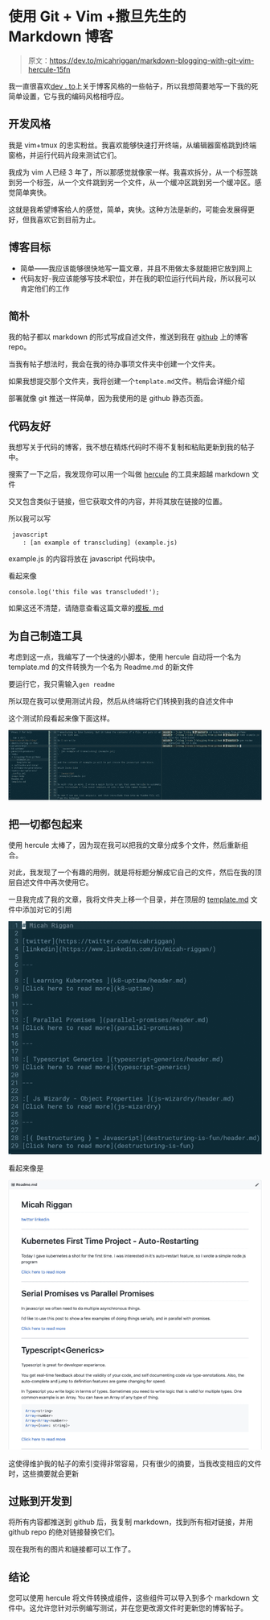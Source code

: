 # 使用 Git + Vim +撒旦先生的 Markdown 博客

> 原文：<https://dev.to/micahriggan/markdown-blogging-with-git-vim-hercule-15fn>

我一直很喜欢[dev . to](https://dev.to/gypsydave5/how-i-write-blog-posts-these-days-204g)上关于博客风格的一些帖子，所以我想简要地写一下我的死简单设置，它与我的编码风格相呼应。

## 开发风格

我是 vim+tmux 的忠实粉丝。我喜欢能够快速打开终端，从编辑器窗格跳到终端窗格，并运行代码片段来测试它们。

我成为 vim 人已经 3 年了，所以那感觉就像家一样。我喜欢拆分，从一个标签跳到另一个标签，从一个文件跳到另一个文件，从一个缓冲区跳到另一个缓冲区。感觉简单爽快。

这就是我希望博客给人的感觉，简单，爽快。这种方法是新的，可能会发展得更好，但我喜欢它到目前为止。

## 博客目标

*   简单——我应该能够很快地写一篇文章，并且不用做太多就能把它放到网上
*   代码友好-我应该能够写技术职位，并在我的职位运行代码片段，所以我可以肯定他们的工作

## 简朴

我的帖子都以 markdown 的形式写成自述文件，推送到我在 [github](https://github.com/micahriggan/blog) 上的博客 repo。

当我有帖子想法时，我会在我的待办事项文件夹中创建一个文件夹。

如果我想提交那个文件夹，我将创建一个`template.md`文件。稍后会详细介绍

部署就像 git 推送一样简单，因为我使用的是 github 静态页面。

## 代码友好

我想写关于代码的博客，我不想在精炼代码时不得不复制和粘贴更新到我的帖子中。

搜索了一下之后，我发现你可以用一个叫做 [hercule](https://www.npmjs.com/package/hercule) 的工具来超越 markdown 文件

交叉包含类似于链接，但它获取文件的内容，并将其放在链接的位置。

所以我可以写

```
 javascript
    : [an example of transcluding] (example.js) 
```

example.js 的内容将放在 javascript 代码块中。

看起来像

```
console.log('this file was transcluded!'); 
```

如果这还不清楚，请随意查看这篇文章的[模板. md](https://github.com/micahriggan/blog/raw/master/blogging-from-github/template.md)

## 为自己制造工具

考虑到这一点，我编写了一个快速的小脚本，使用 hercule 自动将一个名为 template.md 的文件转换为一个名为 Readme.md 的新文件

要运行它，我只需输入`gen readme`

所以现在我可以使用测试片段，然后从终端将它们转换到我的自述文件中

这个测试阶段看起来像下面这样。

[![](img/f411ac34b39a66a08f04708e754449b3.png)](https://res.cloudinary.com/practicaldev/image/fetch/s--BhjVBkII--/c_limit%2Cf_auto%2Cfl_progressive%2Cq_auto%2Cw_880/https://github.com/micahriggan/blog/raw/master/blogging-from-github/example.png)

## 把一切都包起来

使用 hercule 太棒了，因为现在我可以把我的文章分成多个文件，然后重新组合。

对此，我发现了一个有趣的用例，就是将标题分解成它自己的文件，然后在我的顶层自述文件中再次使用它。

一旦我完成了我的文章，我将文件夹上移一个目录，并在顶层的 [template.md](https://github.com/micahriggan/blog/raw/master/template.md) 文件中添加对它的引用

[![](img/a064de8d8449735e93b5905ccc3b34a3.png)](https://res.cloudinary.com/practicaldev/image/fetch/s--tyvehPp1--/c_limit%2Cf_auto%2Cfl_progressive%2Cq_auto%2Cw_880/https://github.com/micahriggan/blog/raw/master/blogging-from-github/toplevel.png)

看起来像是

[![](img/5dcaf8f1d668c4423187e2fef07db468.png)](https://res.cloudinary.com/practicaldev/image/fetch/s--luI5wQBi--/c_limit%2Cf_auto%2Cfl_progressive%2Cq_auto%2Cw_880/https://github.com/micahriggan/blog/raw/master/blogging-from-github/output.png)

这使得维护我的帖子的索引变得非常容易，只有很少的摘要，当我改变相应的文件时，这些摘要就会更新

## 过账到开发到

将所有内容都推送到 github 后，我复制 markdown，找到所有相对链接，并用 github repo 的绝对链接替换它们。

现在我所有的图片和链接都可以工作了。

## 结论

您可以使用 hercule 将文件转换成组件，这些组件可以导入到多个 markdown 文件中。这允许您针对示例编写测试，并在您更改源文件时更新您的博客帖子。